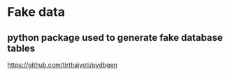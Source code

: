 # Fake data

## python package used to generate fake database tables
https://github.com/tirthajyoti/pydbgen
